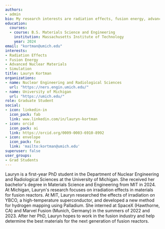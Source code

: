 ```yaml
---
authors:
- admin
bio: My research interests are radiation effects, fusion energy, advanced nuclear materials, simulation, and characterization.
education:
  courses:
  - course: B.S. Materials Science and Engineering
    institution: Massachusetts Institute of Technology
    year: 2024
email: "kortman@umich.edu"
interests:
- Radiation Effects
- Fusion Energy
- Advanced Nuclear Materials
- Simulation
title: Lauryn Kortman
organizations:
- name: Nuclear Engineering and Radiological Sciences
  url: "https://ners.engin.umich.edu/"
- name: University of Michigan
  url: "https://umich.edu/"
role: Graduate Student
social:
- icon: linkedin-in
  icon_pack: fab
  link: www.linkedin.com/in/lauryn-kortman
- icon: orcid
  icon_pack: ai
  link: https://orcid.org/0009-0003-6910-8992
- icon: envelope
  icon_pack: fas
  link: 'mailto:kortman@umich.edu'
superuser: false
user_groups:
- Grad Students
---
```


Lauryn is a first-year PhD student in the Department of Nuclear Engineering and Radiological Sciences at the University of Michigan. She received her bachelor's degree in Materials Science and Engineering from MIT in 2024. At Michigan, Lauryn's research focuses on irradiation effects in materials for fusion reactors. At MIT, Lauryn researched the effects of irradiation on YBCO, a high-temperature superconductor, and developed a new method for hydrogen mapping using Palladium. She interned at SpaceX (Hawthorne, CA) and Marvel Fusion (Munich, Germany) in the summers of 2022 and 2023. After her PhD, Lauryn hopes to work in the fusion industry and help determine the best materials for the next generation of fusion reactors.
